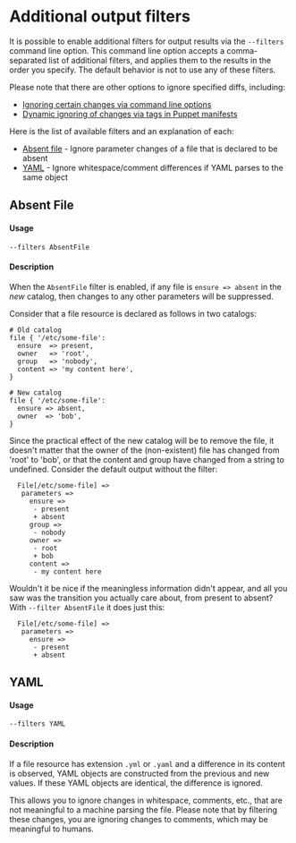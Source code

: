 # Additional output filters

It is possible to enable additional filters for output results via the `--filters` command line option. This command line option accepts a comma-separated list of additional filters, and applies them to the results in the order you specify. The default behavior is not to use any of these filters.

Please note that there are other options to ignore specified diffs, including:

- [Ignoring certain changes via command line options](/doc/advanced-ignores.md)
- [Dynamic ignoring of changes via tags in Puppet manifests](/doc/advanced-dynamic-ignores.md)

Here is the list of available filters and an explanation of each:

- [Absent file](/doc/advanced-filter.md#absent-file) - Ignore parameter changes of a file that is declared to be absent
- [YAML](/doc/advanced-filter.md#yaml) - Ignore whitespace/comment differences if YAML parses to the same object

## Absent File

#### Usage

```
--filters AbsentFile
```

#### Description

When the `AbsentFile` filter is enabled, if any file is `ensure => absent` in the *new* catalog, then changes to any other parameters will be suppressed.

Consider that a file resource is declared as follows in two catalogs:

```
# Old catalog
file { '/etc/some-file':
  ensure  => present,
  owner   => 'root',
  group   => 'nobody',
  content => 'my content here',
}

# New catalog
file { '/etc/some-file':
  ensure => absent,
  owner  => 'bob',
}
```

Since the practical effect of the new catalog will be to remove the file, it doesn't matter that the owner of the (non-existent) file has changed from 'root' to 'bob', or that the content and group have changed from a string to undefined. Consider the default output without the filter:

```
  File[/etc/some-file] =>
   parameters =>
     ensure =>
      - present
      + absent
     group =>
      - nobody
     owner =>
      - root
      + bob
     content =>
      - my content here
```

Wouldn't it be nice if the meaningless information didn't appear, and all you saw was the transition you actually care about, from present to absent? With `--filter AbsentFile` it does just this:

```
  File[/etc/some-file] =>
   parameters =>
     ensure =>
      - present
      + absent
```

## YAML

#### Usage

```
--filters YAML
```

#### Description

If a file resource has extension `.yml` or `.yaml` and a difference in its content is observed, YAML objects are constructed from the previous and new values. If these YAML objects are identical, the difference is ignored.

This allows you to ignore changes in whitespace, comments, etc., that are not meaningful to a machine parsing the file. Please note that by filtering these changes, you are ignoring changes to comments, which may be meaningful to humans.
